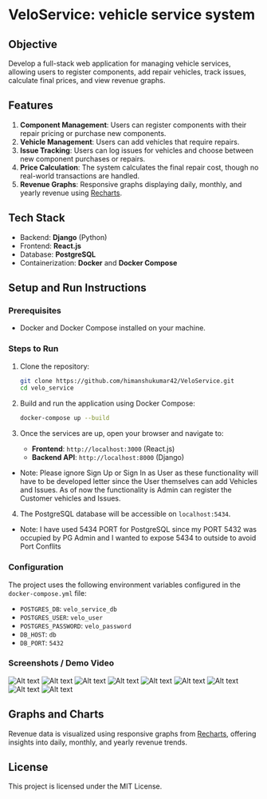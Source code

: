 # VeloService: vehicle service system

## Objective
Develop a full-stack web application for managing vehicle services, allowing users to register components, add repair vehicles, track issues, calculate final prices, and view revenue graphs.

## Features
1. **Component Management**: Users can register components with their repair pricing or purchase new components.
2. **Vehicle Management**: Users can add vehicles that require repairs.
3. **Issue Tracking**: Users can log issues for vehicles and choose between new component purchases or repairs.
4. **Price Calculation**: The system calculates the final repair cost, though no real-world transactions are handled.
5. **Revenue Graphs**: Responsive graphs displaying daily, monthly, and yearly revenue using [Recharts](https://recharts.org/en-US/).


## Tech Stack
- Backend: **Django** (Python)
- Frontend: **React.js**
- Database: **PostgreSQL**
- Containerization: **Docker** and **Docker Compose**

## Setup and Run Instructions

### Prerequisites
- Docker and Docker Compose installed on your machine.

### Steps to Run

1. Clone the repository:
    ```bash
    git clone https://github.com/himanshukumar42/VeloService.git
    cd velo_service
    ```

2. Build and run the application using Docker Compose:
    ```bash
    docker-compose up --build
    ```

3. Once the services are up, open your browser and navigate to:
    - **Frontend**: `http://localhost:3000` (React.js)
    - **Backend API**: `http://localhost:8000` (Django)
- Note: Please ignore Sign Up or Sign In as User as these functionality will have to be developed letter since the User 
themselves can add Vehicles and Issues. As of now the functionality is Admin can register the Customer vehicles and Issues.

4. The PostgreSQL database will be accessible on `localhost:5434`. 
- Note: I have used 5434 PORT for PostgreSQL since my PORT 5432 was occupied by PG Admin and I wanted to expose 5434 to outside to avoid Port Conflits

### Configuration
The project uses the following environment variables configured in the `docker-compose.yml` file:
- `POSTGRES_DB`: `velo_service_db`
- `POSTGRES_USER`: `velo_user`
- `POSTGRES_PASSWORD`: `velo_password`
- `DB_HOST`: `db`
- `DB_PORT`: `5432`

### Screenshots / Demo Video
![Alt text](./screenshots/Admin_Sign_Up.png)
![Alt text](./screenshots/Admin_Login.png)
![Alt text](./screenshots/Admin_Dashboard.png)
![Alt text](./screenshots/Components.png)
![Alt text](./screenshots/Vehicles.png)
![Alt text](./screenshots/Vehicle_Issues.png)
![Alt text](./screenshots/Services.png)
![Alt text](./screenshots/Invoices.png)
![Alt text](./screenshots/Invoice_Paid.png)

## Graphs and Charts
Revenue data is visualized using responsive graphs from [Recharts](https://recharts.org/en-US/), offering insights into daily, monthly, and yearly revenue trends.


## License
This project is licensed under the MIT License.
